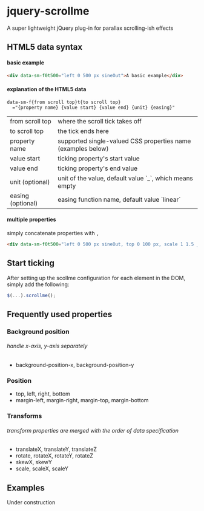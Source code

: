 jquery-scrollme
===

A super lightweight jQuery plug-in for parallax scrolling-ish effects

HTML5 data syntax
---

#### basic example
```html
<div data-sm-f0t500="left 0 500 px sineOut">A basic example</div>
```

#### explanation of the HTML5 data

    data-sm-f{from scroll top}t{to scroll top}
      ="{property name} {value start} {value end} {unit} {easing}"

<table>
  <tr>
    <td>from scroll top</td>
    <td>where the scroll tick takes off</td>
  </tr>
  <tr>
    <td>to scroll top</td>
    <td>the tick ends here</td>
  </tr>
  <tr>
    <td>property name</td>
    <td>supported single-valued CSS properties name (examples below)</td>
  </tr>
  <tr>
    <td>value start</td>
    <td>ticking property's start value</td>
  </tr>
  <tr>
    <td>value end</td>
    <td>ticking property's end value</td>
  </tr>
  <tr>
    <td>unit (optional)</td>
    <td>unit of the value, default value `_`, which means empty</td>
  </tr>
  <tr>
    <td>easing (optional)</td>
    <td>easing function name, default value `linear`</td>
  </tr>
</table>


#### multiple properties

simply concatenate properties with `,`

```html
<div data-sm-f0t500="left 0 500 px sineOut, top 0 100 px, scale 1 1.5 _ backOut">A basic example</div>
```



Start ticking
---

After setting up the scollme configuration for each element in the DOM,
simply add the following:

```javascript
$(...).scrollme();
```


Frequently used properties
---

### Background position
###### handle x-axis, y-axis separately

* background-position-x, background-position-y

### Position
* top, left, right, bottom
* margin-left, margin-right, margin-top, margin-bottom

### Transforms
###### transform properties are merged with the order of data specification

* translateX, translateY, translateZ
* rotate, rotateX, rotateY, rotateZ
* skewX, skewY
* scale, scaleX, scaleY

Examples
---
Under construction